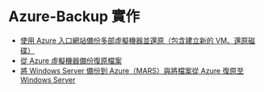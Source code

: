 # Azure-Backup 實作

- [使用 Azure 入口網站備份多部虛擬機器並還原（包含建立新的 VM、還原磁碟）](https://github.com/nicksome168/Azure-Backup/tree/main/tutorial-backup-vm-at-scale)
- [從 Azure 虛擬機器備份復原檔案](https://github.com/nicksome168/Azure-Backup/tree/main/backup-azure-restore-files-from-vm)
- [將 Windows Server 備份到 Azure（MARS）與將檔案從 Azure 復原至 Windows Server](https://github.com/nicksome168/Azure-Backup/tree/main/tutorial-backup-windows-server-to-azure)
